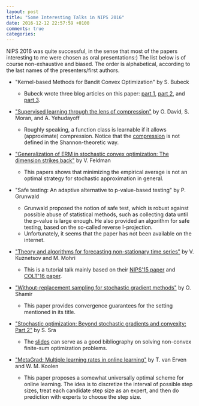 ```yaml
---
layout: post
title: "Some Interesting Talks in NIPS 2016"
date: 2016-12-12 22:57:59 +0100
comments: true
categories: 
---
```


NIPS 2016 was quite successful, in the sense that most of the papers interesting to me were chosen as oral presentations:)
The list below is of course non-exhaustive and biased.
The order is alphabetical, according to the last names of the presenters/first authors.

* "Kernel-based Methods for Bandit Convex Optimization" by S. Bubeck
    * Bubeck wrote three blog articles on this paper: [part 1](https://blogs.princeton.edu/imabandit/2016/08/06/kernel-based-methods-for-bandit-convex-optimization-part-1/), [part 2](https://blogs.princeton.edu/imabandit/2016/08/09/kernel-based-methods-for-convex-bandits-part-2/), and [part 3](https://blogs.princeton.edu/imabandit/2016/08/10/kernel-based-methods-for-convex-bandits-part-3/).

* ["Supervised learning through the lens of compression"](http://papers.nips.cc/paper/6490-supervised-learning-through-the-lens-of-compression) by O. David, S. Moran, and A. Yehudayoff
    * Roughly speaking, a function class is learnable if it allows (approximate) compression. Notice that the [compression](https://users.soe.ucsc.edu/~manfred/pubs/T1.pdf) is not defined in the Shannon-theoretic way.

* ["Generalization of ERM in stochastic convex optimization: The dimension strikes back"](http://papers.nips.cc/paper/6467-generalization-of-erm-in-stochastic-convex-optimization-the-dimension-strikes-back) by V. Feldman
    * This papers shows that minimizing the empirical average is not an optimal strategy for stochastic approximation in general.  

* "Safe testing: An adaptive alternative to p-value-based testing" by P. Grunwald
    * Grunwald proposed the notion of safe test, which is robust against possible abuse of statistical methods, such as collecting data until the p-value is large enough. He also provided an algorithm for safe testing, based on the so-called reverse I-projection.
    * Unfortunately, it seems that the paper has not been available on the internet.     
    
* ["Theory and algorithms for forecasting non-stationary time series"](https://nips.cc/Conferences/2016/Schedule?showEvent=6206) by V. Kuznetsov and M. Mohri
    * This is a tutorial talk mainly based on their [NIPS'15 paper](http://papers.nips.cc/paper/5836-learning-theory-and-algorithms-for-forecasting-non-stationary-time-series) and [COLT'16 paper](http://www.jmlr.org/proceedings/papers/v49/kuznetsov16.html).
    
* ["Without-replacement sampling for stochastic gradient methods"](http://papers.nips.cc/paper/6245-without-replacement-sampling-for-stochastic-gradient-methods) by O. Shamir
    * This paper provides convergence guarantees for the setting mentioned in its title.

* ["Stochastic optimization: Beyond stochastic gradients and convexity: Part 2"](https://nips.cc/Conferences/2016/Schedule?showEvent=6200) by S. Sra
    * The [slides](http://suvrit.de/talks/vr_nips16_sra.pdf) can serve as a good bibliography on solving non-convex finite-sum optimization problems.

* ["MetaGrad: Multiple learning rates in online learning"](http://papers.nips.cc/paper/6268-metagrad-multiple-learning-rates-in-online-learning) by T. van Erven and W. M. Koolen
    * This paper proposes a somewhat universally optimal scheme for online learning. The idea is to discretize the interval of possible step sizes, treat each candidate step size as an expert, and then do prediction with experts to choose the step size.